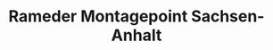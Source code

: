 ---
title: "Rameder Montagepoint Sachsen-Anhalt"
url: /koethen-anhalt/rameder-montagepoint-sachsen-anhalt/
shop: Autoteile
---
